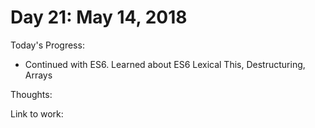 # Day 21: May 14, 2018

Today's Progress: 
- Continued with ES6. Learned about ES6 Lexical This, Destructuring, Arrays

Thoughts:

Link to work: 
